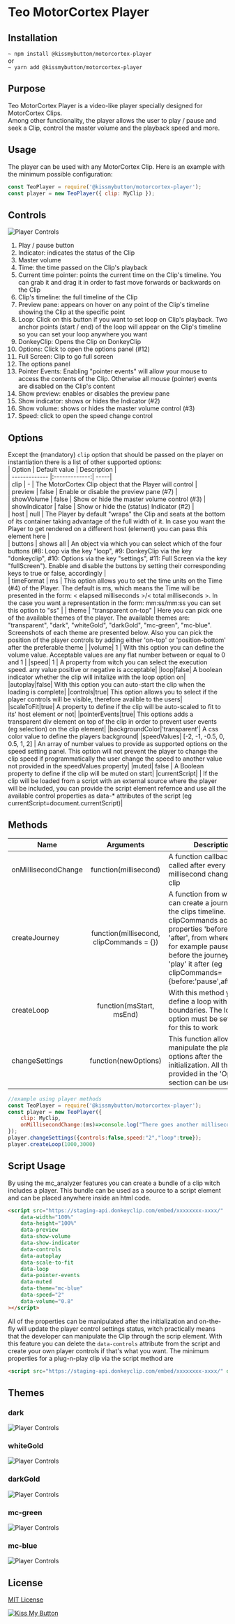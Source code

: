 
# Teo MotorCortex Player  
## Installation    
```~ npm install @kissmybutton/motorcortex-player```    
or    
```~ yarn add @kissmybutton/motorcortex-player```    
## Purpose    
Teo MotorCortex Player is a video-like player specially designed for MotorCortex Clips.    
Among other functionality, the player allows the user to play / pause and seek a Clip, control the master volume and the playback speed and more.    
## Usage    
The player can be used with any MotorCortex Clip. Here is an example with the minimum possible configuration:    
```javascript    
const TeoPlayer = require('@kissmybutton/motorcortex-player');    
const player = new TeoPlayer({ clip: MyClip });    
```    
## Controls 
![Player Controls](https://donkey-spaces.ams3.digitaloceanspaces.com/assets/motorcortex-player/teo-player-numbers.png)
1. Play / pause button  
2. Indicator: indicates the status of the Clip  
3. Master volume  
4. Time: the time passed on the Clip's playback  
5. Current time pointer: points the current time on the Clip's timeline. You can grab it and drag it in order to fast move forwards or backwards on the Clip  
6. Clip's timeline: the full timeline of the Clip  
7. Preview pane: appears on hover on any point of the Clip's timeline showing the Clip at the specific point  
8. Loop: Click on this button if you want to set loop on Clip's playback. Two anchor points (start / end) of the loop will appear on the Clip's timeline so you can set your loop anywhere you want  
9. DonkeyClip: Opens the Clip on DonkeyClip  
10. Options: Click to open the options panel (#12)  
11. Full Screen: Clip to go full screen  
12. The options panel  
13. Pointer Events: Enabling "pointer events" will allow your mouse to access the contents of the Clip. Otherwise all mouse (pointer) events are disabled on the Clip's content  
14. Show preview: enables or disables the preview pane  
15. Show indicator: shows or hides the Indicator (#2)  
16. Show volume: shows or hides the master volume control (#3)  
17. Speed: click to open the speed change control

## Options    
Except the (mandatory) `clip` option that should be passed on the player on instantiation there is a list of other supported options:    
| Option        | Default value           | Description  |    
| ------------- |:-------------:| -----|    
| clip      | - | The MotorCortex Clip object that the Player will control |    
| preview      | false      |   Enable or disable the preview pane (#7)  |    
| showVolume      | false      |   Show or hide the master volume control (#3)  |   
| showIndicator      | false      |   Show or hide the (status) Indicator (#2)  |  
| host      | null      |   The Player by default "wraps" the Clip and seats at the bottom of its container taking advantage of the full width of it. In case you want the Player to get rendered on a different host (element) you can pass this element here  |  
| buttons      | shows all      |   An object via which you can select which of the four buttons (#8: Loop via the key "loop", #9: DonkeyClip via the key "donkeyclip", #10: Options via the key "settings", #11: Full Screen via the key "fullScreen"). Enable and disable the buttons by setting their corresponding keys to true or false, accordingly  |  
| timeFormat      |   ms    |   This option allows you to set the time units on the Time (#4) of the Player. The default is ms, which means the Time will be presented in the form: < elapsed milliseconds >/< total milliseconds >. In the case you want a representation in the form: mm:ss/mm:ss you can set this option to "ss"  |
| theme      | "transparent on-top" |   Here you can pick one of the available themes of the player. The available themes are: "transparent", "dark", "whiteGold", "darkGold", "mc-green", "mc-blue". Screenshots of each theme are presented below. Also you can pick the position of the player controls by adding either 'on-top' or 'position-bottom' after the preferable theme  |
|volume| 1 | With this option you can define the volume value. Acceptable values are any flat number between or equal to 0 and 1 |
|speed| 1 | A property from witch you can select the execution speed. any value positive or negative is acceptable|
|loop|false| A boolean indicator whether the clip will initalize with the loop option on|
|autoplay|false| With this option you can auto-start the clip when the loading is complete|
|controls|true| This option allows you to select if the player controls will be visible, therefore availble to the users|
|scaleToFit|true| A property to define if the clip will be auto-scaled to fit to its' host element or not|
|pointerEvents|true| This options adds a transparent div element on top of the clip in order to prevent user events (eg selection) on the clip element|
|backgroundColor|'transparent'| A css color value to define the players background|
|speedValues|  [-2, -1, -0.5, 0, 0.5, 1, 2] | An array of number values to provide as supported options on the speed setting panel. This option will not prevent the player to change the clip speed if programmatically the user change the speed to another value not provided in the speedValues property|
|muted| false | A Boolean property to define if the clip will be muted on start|
|currentScript| <script></script>| If the clip will be loaded from a script with an external source where the player will be included, you can provide the script element refernce and use all the available control properties as data-* attributes of the script (eg currentScript=document.currentScript)|

## Methods
| Name        | Arguments           | Description  |    
| ------------- |:-------------:| -----|   
|onMillisecondChange|function(millisecond)|A function callback to be called after every millisecond change of the clip|
|createJourney|function(millisecond, clipCommands = {})| A function from witch you can create a journey over the clips timeline. The clipCommands accepts the properties 'before' and 'after', from where you can for example pause the clip before the journey and 'play' it after (eg clipCommands={before:'pause',after:'play'}|
|createLoop|function(msStart, msEnd)| With this method your can define a loop with boundaries. The loop option must be set to true for this to work|
|changeSettings|function(newOptions)| This function allows you to manipulate the player options after the initialization. All the options provided in the 'Options' section can be used here|

```javascript
//example using player methods
const TeoPlayer = require('@kissmybutton/motorcortex-player');    
const player = new TeoPlayer({
    clip: MyClip,
    onMillisecondChange:(ms)=>console.log("There goes another millisecond. I am gonna live forever")
});
player.changeSettings({controls:false,speed:"2","loop":true});
player.createLoop(1000,3000)
```


## Script Usage
By using the mc_analyzer features you can create a bundle of a clip witch includes a player. This bundle can be used as a source to a script element and can be placed anywhere inside an html code. 
```html
<script src="https://staging-api.donkeyclip.com/embed/xxxxxxxx-xxxx/"
    data-width="100%"
    data-height="100%"
    data-preview
    data-show-volume
    data-show-indicator
    data-controls
    data-autoplay
    data-scale-to-fit
    data-loop
    data-pointer-events
    data-muted
    data-theme="mc-blue"
    data-speed="2"
    data-volume="0.8"
></script>
```
All of the properties can be manipulated after the initialization and on-the-fly will update the player control settings status, witch practically means that the developer can manipulate the Clip through the scrip element. With this feature you can delete the `data-controls` attribute from the script and create your own player controls if that's what you want. The minimum properties for a plug-n-play clip via the script method are
```html
<script src="https://staging-api.donkeyclip.com/embed/xxxxxxxx-xxxx/" data-scale-to-fit/>
```
## Themes 
### dark
![Player Controls](https://donkey-spaces.ams3.digitaloceanspaces.com/assets/motorcortex-player/dark.png)
### whiteGold
![Player Controls](https://donkey-spaces.ams3.digitaloceanspaces.com/assets/motorcortex-player/whiteGold.png)
### darkGold
![Player Controls](https://donkey-spaces.ams3.digitaloceanspaces.com/assets/motorcortex-player/darkGold.png)
### mc-green
![Player Controls](https://donkey-spaces.ams3.digitaloceanspaces.com/assets/motorcortex-player/mc-green.png)
### mc-blue
![Player Controls](https://donkey-spaces.ams3.digitaloceanspaces.com/assets/motorcortex-player/mc-blue.png)

## License
[MIT License](https://opensource.org/licenses/MIT)

  
[![Kiss My Button](https://presskit.kissmybutton.gr/logos/kissmybutton-logo-small.png)](https://kissmybutton.gr)